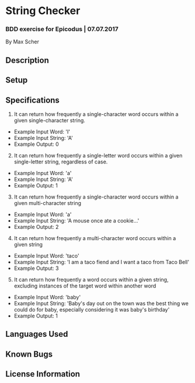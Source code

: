 # String Checker
### BDD exercise for Epicodus | 07.07.2017

By Max Scher

## Description


## Setup


## Specifications
1. It can return how frequently a single-character word occurs within a given single-character string.
  * Example Input Word: 'I'
  * Example Input String: 'A'
  * Example Output: 0
  <!---The above values have been chosen because they are single-character expressions that are also English-language words. Searching for 'I' in 'A' ensures zero instances of 'I'--->


2. It can return how frequently a single-letter word occurs within a given single-letter string, regardless of case.
  * Example Input Word: 'a'
  * Example Input String: 'A'
  * Example Output: 1
  <!---The above values have been chosen to demonstrate that the program will recognize a lowercased and uppercased instances of a character as the same character; 'a' should be recognized as equivalent to 'A'. Also, the developer prefers each test to have a unique output value; using 'a' and 'A' ensures an output of 1, which will differ from the previous test's output of 0--->


3. It can return how frequently a single-character word occurs within a given multi-character string
  * Example Input Word: 'a'
  * Example Input String: 'A mouse once ate a cookie...'
  * Example Output: 2
  <!---The above values have been chosen to verify the continued integrity of the previous tests (single-character input and case-agnostic program), while also adding the complexity of searching within a multi-word string. Also, the developer prefers each test to have a unique output value; the above values ensure an output of 2, which will differ from the previous tests' outputs of 0 and 1, respectively--->


4. It can return how frequently a multi-character word occurs within a given string
  * Example Input Word: 'taco'
  * Example Input String: 'I am a taco fiend and I want a taco from Taco Bell'
  * Example Output: 3
  <!---The above values have been chosen to verify the continued integrity of the previous tests, while also expanding functionality to include searching for a more complex user input (multi-character word). Also, the developer prefers each test to have a unique output value; the above values ensure an output of 3, which will differ from the previous tests' outputs of 0, 1, and 2, respectively--->


5. It can return how frequently a word occurs within a given string, excluding instances of the target word within another word
  * Example Input Word: 'baby'
  * Example Input String: 'Baby's day out on the town was the best thing we could do for baby, especially considering it was baby's birthday'
  * Example Output: 1
  <!---The above values have been chosen because it ensures the program will not discover an instance of "baby" within the expression "baby's"--->

## Languages Used


## Known Bugs


## License Information
